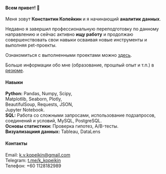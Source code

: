 #### Всем привет! 👋
Меня зовут **Константин Копейкин** и я начинающий **аналитик данных**.

Недавно я завершил профессиональную переподготовку по данному направлению и сейчас активно **ищу работу** и продолжаю совершенствовать свои навыки осваивая новые инструменты и выполняя pet-проекты.

Ознакомиться с выполненными проектами можно [здесь](https://github.com/kvkopeikin/portfolio.git).

Больше информации обо мне (образование, прошлый опыт и т.п.) в [резюме]().

#### Навыки
**Python:** Pandas, Numpy, Scipy, <br>
Matplotlib, Seaborn, Plotly, <br>
BeautifulSoup, Requests, JSON, <br>
Jupyter Notebook.<br>
**SQL:** Работа со сложными запросами,
использование подзапросов, соединений
и условий, MySQL, PostgreSQL.<br>
**Основы статистики:** Проверка гипотез, A/B-тесты.<br>
**Визуализациия данных:** Tableau, DataLens
#### Контакты
Email:    k.v.kopeikin@gmail.com <br>
Telegram: [t.me/k_kopeikin](https://t.me/k_kopeikin) <br>
Телефон:  +60 1128182989 



